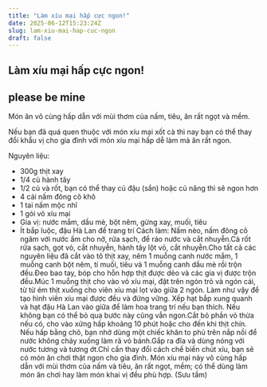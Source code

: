 ```yaml
---
title: "Làm xíu mại hấp cực ngon!"
date: 2025-06-12T15:23:24Z
slug: lam-xiu-mai-hap-cuc-ngon
draft: false
---
```


## Làm xíu mại hấp cực ngon!

## please be mine

Món ăn vô cùng hấp dẫn với mùi thơm của nấm, tiêu, ăn rất ngọt và mềm.
 
Nếu bạn đã quá quen thuộc với món xíu mại xốt cà thì nay bạn có thể thay đổi khẩu vị cho gia đình với món xíu mại hấp dễ làm mà ăn rất ngon.
 
Nguyên liệu:
- 300g thịt xay
- 1/4 củ hành tây
- 1/2 củ và rốt, bạn có thể thay củ đậu (sắn) hoặc củ năng thì sẽ ngon hơn
- 4 cái nấm đông cô khô
- 1 tai nấm mộc nhĩ
- 1 gói vỏ xíu mại
- Gia vị: nước mắm, dầu mè, bột nêm, gừng xay, muối, tiêu
- Ít bắp luộc, đậu Hà Lan để trang trí
 Cách làm:
 Nấm nèo, nấm đông cô ngâm với nước ấm cho nở, rửa sạch, để ráo nước và cắt nhuyễn.Cà rốt rửa sạch, gọt vỏ, cắt nhuyễn, hành tây lột vỏ, cắt nhuyễn.Cho tất cả các nguyên liệu đã cắt vào tô thịt xay, nêm 1 muỗng canh nước mắm, 1 muỗng canh bột nêm, tí muối, tiêu và 1 muỗng canh dầu mè rồi trộn đều.Đeo bao tay, bóp cho hỗn hợp thịt được dẻo và các gia vị được trộn đều.Múc 1 muỗng thịt cho vào vỏ xíu mại, đặt trên ngón trỏ và ngón cái, từ từ ém thịt xuống cho viên xíu mại lọt vào giữa 2 ngón. Làm như vậy để tạo hình viên xíu mại được đều và đứng vững. Xếp hạt bắp xung quanh và hạt đậu Hà Lan vào giữa để làm hoa trang trí nếu bạn thích. Nếu không bạn có thể bỏ qua bước này cũng vẫn ngon.Cắt bỏ phần vỏ thừa nếu có, cho vào xửng hấp khoảng 10 phút hoặc cho đến khi thịt chín. Nếu hấp bằng chõ, bạn nhớ dùng một chiếc khăn to phủ trên nắp nồi để nước không chảy xuống làm rã vỏ bánh.Gắp ra đĩa và dùng nóng với nước tương và tương ớt.Chỉ cần thay đổi cách chế biến chút xíu, bạn sẽ có món ăn chơi thật ngon cho gia đình. Món xíu mại này vô cùng hấp dẫn với mùi thơm của nấm và tiêu, ăn rất ngọt, mềm; có thể dùng làm món ăn chơi hay làm món khai vị đều phù hợp.
 (Sưu tầm)
